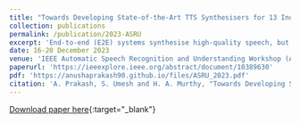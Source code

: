 ```yaml
---
title: "Towards Developing State-of-the-Art TTS Synthesisers for 13 Indian Languages with Signal Processing aided Alignments"
collection: publications
permalink: /publication/2023-ASRU
excerpt: 'End-to-end (E2E) systems synthesise high-quality speech, but this typically requires a large amount of data. As E2E synthesis progressed from Tacotron to FastSpeech2, it became evident that features representing prosody, particularly sub-word durations, are important for error-free synthesis. Variants of FastSpeech use a teacher model or forced alignments for training. This paper uses signal processing cues in tandem with forced alignment to produce accurate phone boundaries for the training data. As a result of better duration modelling, good-quality synthesisers are developed. Evaluations indicate that systems developed using the proposed signal processing-aided approach are better than systems developed using other alignment approaches, especially in low-resource scenarios. Our systems also outperform the existing best TTS systems available for 13 Indian languages.'
date: 16-20 December 2023
venue: 'IEEE Automatic Speech Recognition and Understanding Workshop (ASRU)'
paperurl: 'https://ieeexplore.ieee.org/abstract/document/10389630'
pdf: 'https://anushaprakash90.github.io/files/ASRU_2023.pdf'
citation: 'A. Prakash, S. Umesh and H. A. Murthy, "Towards Developing State-of-The-Art TTS Synthesisers for 13 Indian Languages with Signal Processing Aided Alignments", 2023 IEEE Automatic Speech Recognition and Understanding Workshop (ASRU), Taipei, Taiwan, 2023, pp.1-8, doi:10.1109/ASRU57964.2023.10389630'
---
```


[Download paper here](https://anushaprakash90.github.io/files/ASRU_2023.pdf){:target="_blank"}
<div> 
<div id="adobe-dc-view" style="width: 100%;"></div> 
<script src="https://documentcloud.adobe.com/view-sdk/main.js"></script> 
<script type="text/javascript"> 
document.addEventListener("adobe_dc_view_sdk.ready", function(){ 
var adobeDCView = new AdobeDC.View({clientId: "8e749eed332f491a857dcc87f35bf2da", divId: "adobe-dc-view"});
adobeDCView.previewFile({
content:{location: {url: "https://anushaprakash90.github.io/files/ASRU_2023.pdf"}},
metaData:{fileName: "ASRU_2023.pdf"}
}, {embedMode: "IN_LINE"});
});
</script>
</div>
